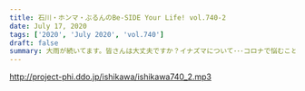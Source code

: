 ```yaml
---
title: 石川・ホンマ・ぶるんのBe-SIDE Your Life! vol.740-2
date: July 17, 2020
tags: ['2020', 'July 2020', 'vol.740']
draft: false
summary: 大雨が続いてます。皆さんは大丈夫ですか？イナズマについて･･･コロナで悩むことは多いです･･･
---
```


http://project-phi.ddo.jp/ishikawa/ishikawa740_2.mp3